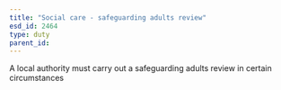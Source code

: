 ```yaml
---
title: "Social care - safeguarding adults review"
esd_id: 2464
type: duty
parent_id:  
---
```


A local authority must carry out a safeguarding adults review in certain circumstances

